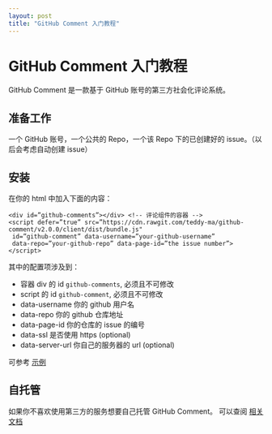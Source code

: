 ```yaml
---
layout: post
title: "GitHub Comment 入门教程"
---
```


# GitHub Comment 入门教程

GitHub Comment 是一款基于 GitHub 账号的第三方社会化评论系统。

## 准备工作

一个 GitHub 账号，一个公共的 Repo，一个该 Repo 下的已创建好的 issue。（以后会考虑自动创建 issue）

## 安装

在你的 html 中加入下面的内容：


    <div id=”github-comments”></div> <!-- 评论组件的容器 -->
    <script defer=”true” src=”https://cdn.rawgit.com/teddy-ma/github-comment/v2.0.0/client/dist/bundle.js"
     id=”github-comment” data-username=”your-github-username”
     data-repo=”your-github-repo” data-page-id=”the issue number”>
    </script>


其中的配置项涉及到：

+ 容器 div 的 id `github-comments`, 必须且不可修改
+ script 的 id `github-comment`, 必须且不可修改
+ data-username 你的 github 用户名
+ data-repo 你的 github 仓库地址
+ data-page-id 你的仓库的 issue 的编号
+ data-ssl 是否使用 https (optional)
+ data-server-url 你自己的服务器的 url (optional)

可参考 [示例](https://www.songofcode.com/how-to-learn-emacs-chinese-edition/)

## 自托管

如果你不喜欢使用第三方的服务想要自己托管 GitHub Comment。
可以查阅 [相关文档](https://medium.com/github-comment/%E8%87%AA%E6%89%98%E7%AE%A1-github-comment-788c2ea6bbe7#.5jw4846q0)
